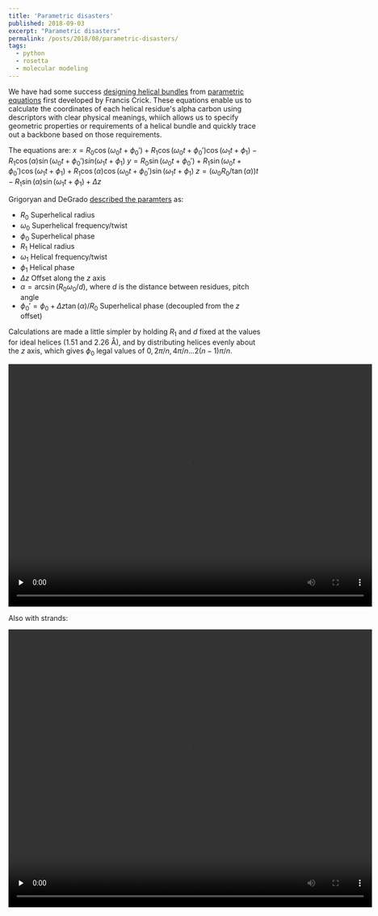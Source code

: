 ```yaml
---
title: 'Parametric disasters'
published: 2018-09-03
excerpt: "Parametric disasters"
permalink: /posts/2018/08/parametric-disasters/
tags:
  - python
  - rosetta
  - molecular modeling
---
```


We have had some success [designing helical bundles](https://doi.org/10.1126/science.1257481) from [parametric equations](https://doi.org/10.1107/S0365110X53001952) first developed by Francis Crick. These equations enable us to calculate the coordinates of each helical residue's alpha carbon using descriptors with clear physical meanings, whiich allows us to specify geometric properties or requirements of a helical bundle and quickly trace out a backbone based on those requirements.

The equations are:
$x = R_0 \cos(\omega_0 t + \phi_0\prime) + R_1 \cos( \omega_0 t + \phi_0\prime) \cos(\omega_1 t + \phi_1) - R_1 \cos(\alpha) \sin(\omega_0 t + \phi_0\prime) 
sin(\omega_1 t + \phi_1)$
$y = R_0 \sin(\omega_0 t + \phi_0\prime) + R_1 \sin(\omega_0 t + \phi_0\prime) \cos(\omega_1 t + \phi_1) + R_1 \cos(\alpha) \cos(\omega_0 t + \phi_0\prime) \sin(\omega_1 t + \phi_1)$
$z = (\omega_0 R_0 / \tan(\alpha)) t - R_1 \sin(\alpha) \sin(\omega_1 t + \phi_1) + \Delta z$

Grigoryan and DeGrado [described the paramters](https://doi.org/10.1016/j.jmb.2010.08.058) as: 
* $R_0$  Superhelical radius
* $\omega_0$  Superhelical frequency/twist
* $\phi_0$  Superhelical phase
* $R_1$  Helical radius
* $\omega_1$  Helical frequency/twist
* $\phi_1$  Helical phase
* $\Delta z$  Offset along the $z$ axis
* $\alpha = \arcsin(R_0 \omega_0 / d)$, where $d$ is the distance between residues, pitch angle
* $\phi_0\prime = \phi_0 + \Delta z \tan(\alpha) / R_0$  Superhelical phase (decoupled from the $z$ offset)

Calculations are made a little simpler by holding $R_1$ and $d$ fixed at the values for ideal helices (1.51 and 2.26 Å), and by distributing helices evenly about the $z$ axis, which gives $\phi_0$ legal values of ${0, 2\pi/n, 4\pi/n... 2(n-1) \pi/n}$.

<video width='720' height='480' preload='none' loop autoplay>
   <source src='https://weitzner.github.io/files/helical_disaster.mov' type='video/mp4'/>
</video>


Also with strands:

<video width='720' height='550' preload='none' loop autoplay>
   <source src='https://weitzner.github.io/files/strand_disaster.mov' type='video/mp4'/>
</video>
